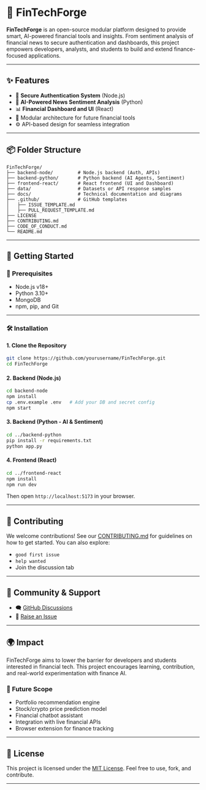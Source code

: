 # 💸 FinTechForge

**FinTechForge** is an open-source modular platform designed to provide smart, AI-powered financial tools and insights. From sentiment analysis of financial news to secure authentication and dashboards, this project empowers developers, analysts, and students to build and extend finance-focused applications.

---

## ✨ Features

- 🔐 **Secure Authentication System** (Node.js)
- 🧠 **AI-Powered News Sentiment Analysis** (Python)
- 📊 **Financial Dashboard and UI** (React)
- 🧩 Modular architecture for future financial tools
- ⚙️ API-based design for seamless integration

---

## 📦 Folder Structure

```
FinTechForge/
├── backend-node/         # Node.js backend (Auth, APIs)
├── backend-python/       # Python backend (AI Agents, Sentiment)
├── frontend-react/       # React frontend (UI and Dashboard)
├── data/                 # Datasets or API response samples
├── docs/                 # Technical documentation and diagrams
├── .github/              # GitHub templates
│   ├── ISSUE_TEMPLATE.md
│   ├── PULL_REQUEST_TEMPLATE.md
├── LICENSE
├── CONTRIBUTING.md
├── CODE_OF_CONDUCT.md
└── README.md
```

---

## 🚀 Getting Started

### 🧰 Prerequisites

- Node.js v18+
- Python 3.10+
- MongoDB
- npm, pip, and Git

---

### 🛠️ Installation

#### 1. Clone the Repository

```bash
git clone https://github.com/yourusername/FinTechForge.git
cd FinTechForge
```

#### 2. Backend (Node.js)

```bash
cd backend-node
npm install
cp .env.example .env   # Add your DB and secret config
npm start
```

#### 3. Backend (Python - AI & Sentiment)

```bash
cd ../backend-python
pip install -r requirements.txt
python app.py
```

#### 4. Frontend (React)

```bash
cd ../frontend-react
npm install
npm run dev
```

Then open `http://localhost:5173` in your browser.

---

## 🤝 Contributing

We welcome contributions! See our [CONTRIBUTING.md](./CONTRIBUTING.md) for guidelines on how to get started. You can also explore:

- `good first issue`
- `help wanted`
- Join the discussion tab

---

## 📢 Community & Support

- 🗨️ [GitHub Discussions](https://github.com/Community-Programme/FinTechForge/discussions)
- 🐞 [Raise an Issue](https://github.com/Community-Programme/FinTechForge/issues)

---

## 🌍 Impact

FinTechForge aims to lower the barrier for developers and students interested in financial tech. This project encourages learning, contribution, and real-world experimentation with finance AI.

### 🔮 Future Scope

- Portfolio recommendation engine
- Stock/crypto price prediction model
- Financial chatbot assistant
- Integration with live financial APIs
- Browser extension for finance tracking

---

## 📄 License

This project is licensed under the [MIT License](./LICENSE). Feel free to use, fork, and contribute.

---

